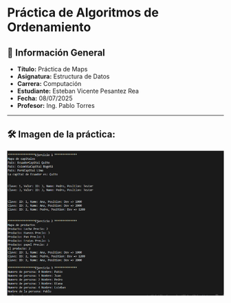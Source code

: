 # Práctica de Algoritmos de Ordenamiento

## 📌 Información General

- **Título:** Práctica de Maps 
- **Asignatura:** Estructura de Datos
- **Carrera:** Computación
- **Estudiante:** Esteban Vicente Pesantez Rea
- **Fecha:** 08/07/2025
- **Profesor:** Ing. Pablo Torres

---

## 🛠️ Imagen de la práctica:
![Imagen de la práctica clase 1](assets/image.png)


